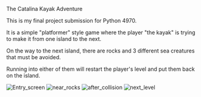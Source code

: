 The Catalina Kayak Adventure

This is my final project submission for Python 4970.

It is a simple "platformer" style game where the player "the kayak" is trying to make it from one island to the next.

On the way to the next island, there are rocks and 3 different sea creatures that must be avoided.

Running into either of them will restart the player's level and put them back on the island.


![Entry_screen](https://user-images.githubusercontent.com/87054001/233895766-0c36f6a9-99dc-4cef-9ccc-cc4a6b095508.PNG)
![near_rocks](https://user-images.githubusercontent.com/87054001/233895767-b3216a03-edb1-410e-b925-43d8ebd7139b.PNG)
![after_collision](https://user-images.githubusercontent.com/87054001/233895765-c0558988-7baa-4996-a8c3-ec01b0d641bb.PNG)
![next_level](https://user-images.githubusercontent.com/87054001/233895769-785fe115-87a4-4848-a3ea-f639fc3605bd.PNG)
